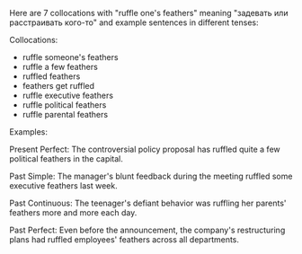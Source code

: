 Here are 7 collocations with "ruffle one's feathers" meaning "задевать или расстраивать кого-то" and example sentences in different tenses:

Collocations:
- ruffle someone's feathers
- ruffle a few feathers
- ruffled feathers 
- feathers get ruffled
- ruffle executive feathers
- ruffle political feathers
- ruffle parental feathers

Examples:

Present Perfect: The controversial policy proposal has ruffled quite a few political feathers in the capital.

Past Simple: The manager's blunt feedback during the meeting ruffled some executive feathers last week.

Past Continuous: The teenager's defiant behavior was ruffling her parents' feathers more and more each day.

Past Perfect: Even before the announcement, the company's restructuring plans had ruffled employees' feathers across all departments.